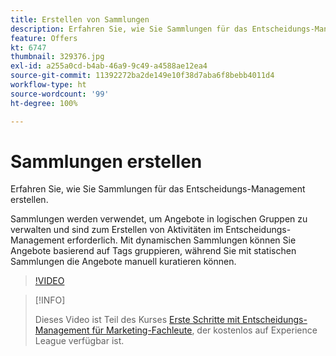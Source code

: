 ```yaml
---
title: Erstellen von Sammlungen
description: Erfahren Sie, wie Sie Sammlungen für das Entscheidungs-Management erstellen. Sammlungen sind Eignungsregeln zugeordnet, die Ihnen helfen, sie nur relevanten Kunden anzuzeigen.
feature: Offers
kt: 6747
thumbnail: 329376.jpg
exl-id: a255a0cd-b4ab-46a9-9c49-a4588ae12ea4
source-git-commit: 11392272ba2de149e10f38d7aba6f8bebb4011d4
workflow-type: ht
source-wordcount: '99'
ht-degree: 100%

---
```


# Sammlungen erstellen

Erfahren Sie, wie Sie Sammlungen für das Entscheidungs-Management erstellen.

Sammlungen werden verwendet, um Angebote in logischen Gruppen zu verwalten und sind zum Erstellen von Aktivitäten im Entscheidungs-Management erforderlich. Mit dynamischen Sammlungen können Sie Angebote basierend auf Tags gruppieren, während Sie mit statischen Sammlungen die Angebote manuell kuratieren können.

>[!VIDEO](https://video.tv.adobe.com/v/329376?quality=12&learn=on)

>[!INFO]
>
> Dieses Video ist Teil des Kurses [Erste Schritte mit Entscheidungs-Management für Marketing-Fachleute](https://experienceleague.adobe.com/?recommended=ExperiencePlatform-U-1-2020.1.offerdecisioning), der kostenlos auf Experience League verfügbar ist.
